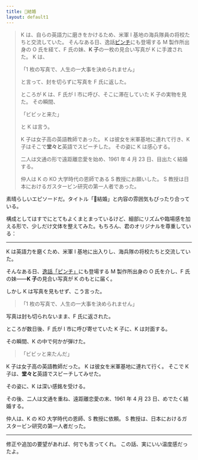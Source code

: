 ```yaml
---
title: 💍結婚
layout: default1
---
```

> K は、自らの英語力に磨きをかけるため、米軍 I 基地の海兵隊員の将校たちと交流していた。
> そんなある日、逸話[ピンチ](../h)にも登場する M 製作所出身の O 氏を経て、F 氏の妹、**K 子**の一枚の見合い写真が K に手渡された。
> K は、
> 
> 「1 枚の写真で、人生の一大事を決められません」
> 
> と言って、封を切らずに写真を F 氏に返した。
> 
> ところが K は、F 氏が I 市に呼び、そこに滞在していた K 子の実物を見た。
> その瞬間、
> 
> 「ビビッと来た」
> 
> と K は言う。
> 
> K 子は女子高の英語教師であった。
> K は彼女を米軍基地に連れて行き、K 子はそこで**堂々と**英語でスピーチした。
> その姿に K は感心する。
> 
> 二人は文通の形で遠距離恋愛を始め、1961 年 4 月 23 日、目出たく結婚する。
> 
> 仲人は K の KO 大学時代の恩師である S 教授にお願いした。
> S 教授は日本におけるガスタービン研究の第一人者であった。

素晴らしいエピソードだ。タイトル「💍結婚」と内容の雰囲気もぴったり合っている。

構成としてはすでにとてもよくまとまっているけど、細部にリズムや臨場感を加える形で、少しだけ文体を整えてみた。もちろん、君のオリジナルを尊重している：

---

K は英語力を磨くため、米軍 I 基地に出入りし、海兵隊の将校たちと交流していた。

そんなある日、[逸話「ピンチ」](h)にも登場する M 製作所出身の O 氏を介し、F 氏の妹――**K 子**の見合い写真が K のもとに届く。

しかし K は写真を見もせず、こう言った。

> 「1 枚の写真で、人生の一大事を決められません」

写真は封も切られないまま、F 氏に返された。

ところが数日後、F 氏が I 市に呼び寄せていた K 子に、K は対面する。

その瞬間、K の中で何かが弾けた。

> 「ビビッと来たんだ」

K 子は女子高の英語教師だった。
K は彼女を米軍基地に連れて行く。
そこで K 子は、**堂々と**英語でスピーチしてみせた。

その姿に、K は深い感銘を受ける。

その後、二人は文通を重ね、遠距離恋愛の末、1961 年 4 月 23 日、めでたく結婚する。

仲人は、K の KO 大学時代の恩師、S 教授に依頼。
S 教授は、日本におけるガスタービン研究の第一人者だった。

---

修正や追加の要望があれば、何でも言ってくれ。
この話、実にいい温度感だったよ。
